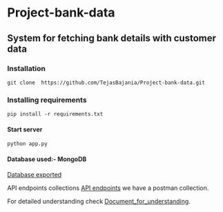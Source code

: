 # Project-bank-data

## System for fetching bank details with customer data


### Installation
```console
git clone  https://github.com/TejasBajania/Project-bank-data.git
```

### Installing requirements
```console
pip install -r requirements.txt
```

#### Start server
```console
python app.py
```

#### Database used:- MongoDB
[Database exported](https://github.com/TejasBajania/Project-bank-data/blob/main/banks_data.json)


API endpoints collections [API endpoints](https://github.com/TejasBajania/Project-bank-data/blob/main/Bankcalls.postman_collection.json) we have a postman collection.


For detailed understanding check [Document_for_understanding](https://github.com/TejasBajania/Project-bank-data/blob/main/Python%20Developer%20Assignment.pdf).


